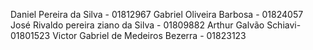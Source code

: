 Daniel Pereira da Silva - 01812967
Gabriel Oliveira Barbosa - 01824057
José Rivaldo pereira ziano da Silva - 01809882
Arthur Galvão Schiavi- 01801523
Victor Gabriel de Medeiros Bezerra - 01823123
